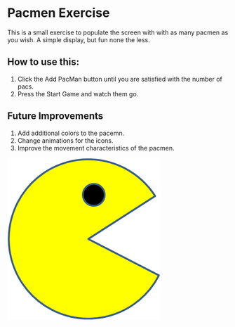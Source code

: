 # Pacmen Exercise

This is a small exercise to populate the screen with with as many pacmen as you wish. A simple display, but fun none the less. 

## How to use this:
1. Click the Add PacMan button until you are satisfied with the number of pacs.
2. Press the Start Game and watch them go.

## Future Improvements
1. Add additional colors to the pacemn.
2. Change animations for the icons.
3. Improve the movement characteristics of the pacmen.

<img src="./PacMan1.png">
